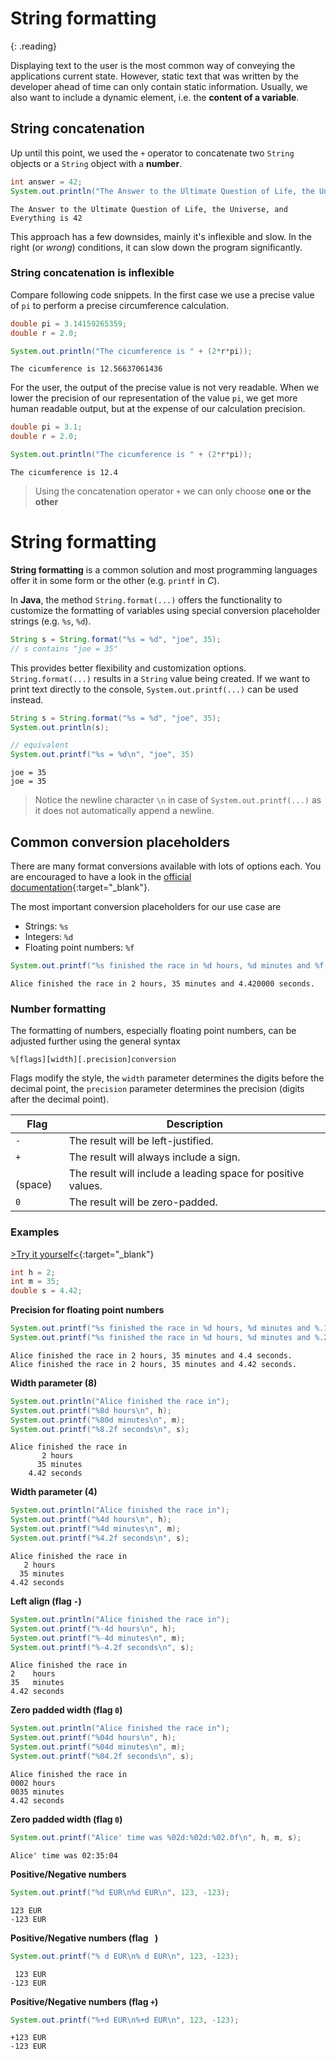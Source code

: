 # String formatting
{: .reading}

Displaying text to the user is the most common way of conveying the applications current state. However, static text that was written by the developer ahead of time can only contain static information. Usually, we also want to include a dynamic element, i.e. the **content of a variable**.

## String concatenation

Up until this point, we used the `+` operator to concatenate two ``String`` objects or a ``String`` object with a **number**.

````java
int answer = 42;
System.out.println("The Answer to the Ultimate Question of Life, the Universe, and Everything is " + answer)
````
````plaintext
The Answer to the Ultimate Question of Life, the Universe, and Everything is 42
````

This approach has a few downsides, mainly it's inflexible and slow. In the right (or *wrong*) conditions, it can slow down the program significantly.

### String concatenation is inflexible

Compare following code snippets. In the first case we use a precise value of `pi` to perform a precise circumference calculation.
````java
double pi = 3.14159265359;
double r = 2.0;

System.out.println("The cicumference is " + (2*r*pi));
````
````plaintext
The cicumference is 12.56637061436
````
For the user, the output of the precise value is not very readable. When we lower the precision of our representation of the value `pi`, we get more human readable output, but at the expense of our calculation precision.

````java
double pi = 3.1;
double r = 2.0;

System.out.println("The cicumference is " + (2*r*pi));
````
````plaintext
The cicumference is 12.4
````

>Using the concatenation operator `+` we can only choose **one or the other**

# String formatting

**String formatting** is a common solution and most programming languages offer it in some form or the other (e.g. `printf` in *C*).

In **Java**, the method `String.format(...)` offers the functionality to customize the formatting of variables using special conversion placeholder strings (e.g. `%s`, `%d`).

````java
String s = String.format("%s = %d", "joe", 35);
// s contains "joe = 35"
````

This provides better flexibility and customization options. `String.format(...)` results in a `String` value being created. If we want to print text directly to the console, `System.out.printf(...)` can be used instead.

````java
String s = String.format("%s = %d", "joe", 35);
System.out.println(s);

// equivalent
System.out.printf("%s = %d\n", "joe", 35)
````
````plaintext
joe = 35
joe = 35
````
> Notice the newline character `\n` in case of `System.out.printf(...)` as it does not automatically append a newline.

## Common conversion placeholders

There are many format conversions available with lots of options each. You are encouraged to have a look in the [official documentation](https://docs.oracle.com/javase/7/docs/api/java/util/Formatter.html){:target="_blank"}.

The most important conversion placeholders for our use case are
- Strings: `%s`
- Integers: `%d`
- Floating point numbers: `%f`

````java
System.out.printf("%s finished the race in %d hours, %d minutes and %f seconds.\n", "Alice", 2, 35, 4.42);
````
````plaintext
Alice finished the race in 2 hours, 35 minutes and 4.420000 seconds.
````

### Number formatting

The formatting of numbers, especially floating point numbers, can be adjusted further using the general syntax

````
%[flags][width][.precision]conversion
````

Flags modify the style, the `width` parameter determines the digits before the decimal point, the `precision` parameter determines the precision (digits after the decimal point).

| Flag    | Description |
|---------|-------------|
| `-`     | The result will be left-justified.
| `+`     | The result will always include a sign.
| <code>&nbsp;</code> (space)    | The result will include a leading space for positive values.
| `0`     | The result will be zero-padded.

### Examples

[>Try it yourself<](https://replit.com/@m0stlyharmless/MCIAppExStringFormat){:target="_blank"}

````java
int h = 2;
int m = 35;
double s = 4.42;
````

**Precision for floating point numbers**
````java
System.out.printf("%s finished the race in %d hours, %d minutes and %.1f seconds.\n", "Alice", h, m, s);
System.out.printf("%s finished the race in %d hours, %d minutes and %.2f seconds.\n", "Alice", h, m, s);
````
````plaintext
Alice finished the race in 2 hours, 35 minutes and 4.4 seconds.
Alice finished the race in 2 hours, 35 minutes and 4.42 seconds.
````

**Width parameter (8)**
````java
System.out.println("Alice finished the race in");
System.out.printf("%8d hours\n", h);
System.out.printf("%80d minutes\n", m);
System.out.printf("%8.2f seconds\n", s);
````
````plaintext
Alice finished the race in
       2 hours
      35 minutes
    4.42 seconds
````
**Width parameter (4)**
````java
System.out.println("Alice finished the race in");
System.out.printf("%4d hours\n", h);
System.out.printf("%4d minutes\n", m);
System.out.printf("%4.2f seconds\n", s);
````
````plaintext
Alice finished the race in
   2 hours
  35 minutes
4.42 seconds
````

**Left align (flag `-`)**
````java
System.out.println("Alice finished the race in");
System.out.printf("%-4d hours\n", h);
System.out.printf("%-4d minutes\n", m);
System.out.printf("%-4.2f seconds\n", s);
````
````plaintext
Alice finished the race in
2    hours
35   minutes
4.42 seconds
````

**Zero padded width (flag `0`)**
````java
System.out.println("Alice finished the race in");
System.out.printf("%04d hours\n", h);
System.out.printf("%04d minutes\n", m);
System.out.printf("%04.2f seconds\n", s);
````
````plaintext
Alice finished the race in
0002 hours
0035 minutes
4.42 seconds
````

**Zero padded width (flag `0`)**
````java
System.out.printf("Alice' time was %02d:%02d:%02.0f\n", h, m, s);
````
````plaintext
Alice' time was 02:35:04
````

**Positive/Negative numbers**
````java
System.out.printf("%d EUR\n%d EUR\n", 123, -123);
````
````plaintext
123 EUR
-123 EUR
````

**Positive/Negative numbers (flag <code>&nbsp;</code>)**
````java
System.out.printf("% d EUR\n% d EUR\n", 123, -123);
````
````plaintext
 123 EUR
-123 EUR
````

**Positive/Negative numbers (flag `+`)**
````java
System.out.printf("%+d EUR\n%+d EUR\n", 123, -123);
````
````plaintext
+123 EUR
-123 EUR
````
